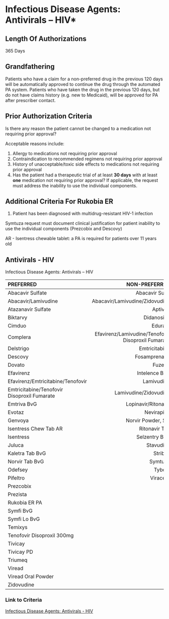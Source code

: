 # Infectious Disease Agents: Antivirals – HIV*
  
## Length Of Authorizations

365 Days

## Grandfathering

Patients who have a claim for a non-preferred drug in the previous 120 days will be automatically approved to continue the drug through the automated PA system. Patients who have taken the drug in the previous 120 days, but do not have claims history (e.g. new to Medicaid), will be approved for PA after prescriber contact.

## Prior Authorization Criteria

Is there any reason the patient cannot be changed to a medication not requiring prior approval?

Acceptable reasons include:

1. Allergy to medications not requiring prior approval
2. Contraindication to recommended regimens not requiring prior approval
3. History of unacceptable/toxic side effects to medications not requiring prior approval
4. Has the patient had a therapeutic trial of at least **30 days** with at least **one** medication not requiring prior approval? If applicable, the request must address the inability to use the individual components.

## Additional Criteria For Rukobia ER

1. Patient has been diagnosed with multidrug-resistant HIV-1 infection

Symtuza request must document clinical justification for patient inability to use the individual components (Prezcobix and Descovy)

AR - Isentress chewable tablet: a PA is required for patients over 11 years old

## Antivirals - HIV

Infectious Disease Agents: Antivirals – HIV

|PREFERRED | NON-PREFERRED |
| :--- | ---: |
| Abacavir Sulfate    | Abacavir Susp                  |
| Abacavir/Lamivudine | Abacavir/Lamivudine/Zidovudine |
| Atazanavir Sulfate  | Aptivus                        |
| Biktarvy            | Didanosine                     |
| Cimduo              | Edurant                        |
| Complera | Efavirenz/Lamivudine/Tenofovir Disoproxil Fumarate |
| Delstrigo           | Emtricitabine |
| Descovy             | Fosamprenavir |
| Dovato              | Fuzeon        |
| Efavirenz           | Intelence BvG |
| Efavirenz/Emtricitabine/Tenofovir | Lamivudine |
| Emtricitabine/Tenofovir Disoproxil Fumarate | Lamivudine/Zidovudine |
| Emtriva BvG                | Lopinavir/Ritonavir |
| Evotaz                     | Nevirapine          |
| Genvoya                    | Norvir Powder, Sol  |
| Isentress Chew Tab AR      | Ritonavir Tab       |
| Isentress                  | Selzentry BvG       |
| Juluca                     | Stavudine           |
| Kaletra Tab BvG            | Stribild            |
| Norvir Tab BvG             | Symtuza             |
| Odefsey                    | Tybost              |
| Pifeltro                   | Viracept            |
| Prezcobix                  |                     |
| Prezista                   |                     |
| Rukobia ER PA              |                     |
| Symfi BvG                  |                     |
| Symfi Lo BvG               |                     |
| Temixys                    |                     |
| Tenofovir Disoproxil 300mg |                     |
| Tivicay                    |                     |
| Tivicay PD                 |                     |
| Triumeq                    |                     |
| Viread                     |                     |
| Viread Oral Powder         |                     |
| Zidovudine                 |                     |

### Link to Criteria

[Infectious Disease Agents: Antivirals - HIV](https://pharmacy.medicaid.ohio.gov/sites/default/files/20220415_UPDL_Criteria_FINAL_.pdf#page=79)
